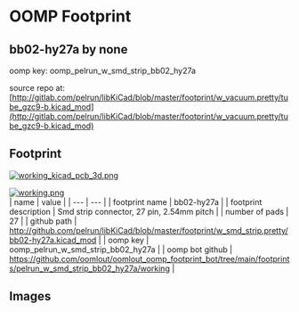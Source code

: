 # OOMP Footprint  
## bb02-hy27a  by none  
  
oomp key: oomp_pelrun_w_smd_strip_bb02_hy27a  
  
source repo at: [http://gitlab.com/pelrun/libKiCad/blob/master/footprint/w_vacuum.pretty/tube_gzc9-b.kicad_mod](http://gitlab.com/pelrun/libKiCad/blob/master/footprint/w_vacuum.pretty/tube_gzc9-b.kicad_mod)  
## Footprint  
  
[![working_kicad_pcb_3d.png](working_kicad_pcb_3d_600.png)](working_kicad_pcb_3d.png)  
  
[![working.png](working_600.png)](working.png)  
| name | value | 
| --- | --- | 
| footprint name | bb02-hy27a | 
| footprint description | Smd strip connector, 27 pin, 2.54mm pitch | 
| number of pads | 27 | 
| github path | http://github.com/pelrun/libKiCad/blob/master/footprint/w_smd_strip.pretty/bb02-hy27a.kicad_mod | 
| oomp key | oomp_pelrun_w_smd_strip_bb02_hy27a | 
| oomp bot github | https://github.com/oomlout/oomlout_oomp_footprint_bot/tree/main/footprints/pelrun_w_smd_strip_bb02_hy27a/working | 
## Images  
